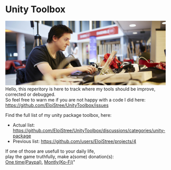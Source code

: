 # Unity Toolbox
![Toolbox Eloi Theme Photo](https://github.com/EloiStree/UnityToolbox/blob/master/EloiWorking.jpg?raw=true)
Hello, this reperitory is here to track where my tools should be improve, corrected or debugged.  
So feel free to warn me if you are not happy with a code I did here:  
https://github.com/EloiStree/UnityToolbox/issues  

Find the full list of my unity package toolbox, here:
- Actual list: https://github.com/EloiStree/UnityToolbox/discussions/categories/unity-package
- Previous list: https://github.com/users/EloiStree/projects/4  

If one of those are usefull to your daily life,  
 play the game truthfully, make a(some) donation(s):  
[One time(Paypal)](https://www.paypal.me/eloistree), [Montly(Ko-Fi)](https://www.ko-fi.com/eloistree)"
